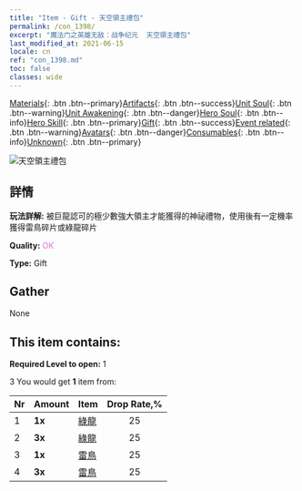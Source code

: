 ```yaml
---
title: "Item - Gift - 天空領主禮包"
permalink: /con_1398/
excerpt: "魔法门之英雄无敌：战争纪元  天空領主禮包"
last_modified_at: 2021-06-15
locale: cn
ref: "con_1398.md"
toc: false
classes: wide
---
```

 [Materials](/ItemsCN/){: .btn .btn--primary}[Artifacts](/ItemsCN/Artifacts/){: .btn .btn--success}[Unit Soul](/ItemsCN/UnitSoul/){: .btn .btn--warning}[Unit Awakening](/ItemsCN/UnitAwakening/){: .btn .btn--danger}[Hero Soul](/ItemsCN/HeroSoul/){: .btn .btn--info}[Hero Skill](/ItemsCN/HeroSkill/){: .btn .btn--primary}[Gift](/ItemsCN/Gift/){: .btn .btn--success}[Event related](/ItemsCN/Events/){: .btn .btn--warning}[Avatars](/ItemsCN/Avatars/){: .btn .btn--danger}[Consumables](/ItemsCN/Consumables/){: .btn .btn--info}[Unknown](/ItemsCN/Unknown/){: .btn .btn--primary}

 ![天空領主禮包](/images/t/i_907012.png)

## 詳情
 **玩法詳解:** 被巨龍認可的極少數強大領主才能獲得的神祕禮物，使用後有一定機率獲得雷鳥碎片或綠龍碎片

 **Quality:** <span style="color: #DA70D6">OK</span>

 **Type:** Gift

## Gather

  None

## This item contains:

 **Required Level to open:** 1

 3 You would get **1** item  from:

  | Nr | Amount |     Item    | Drop Rate,% |
  |:---|:-------|:------------|:---------:|
  | 1 |  **1x** | [綠龍](/cn/Items/unt_205/) | 25 | 
  | 2 |  **3x** | [綠龍](/cn/Items/unt_205/) | 25 | 
  | 3 |  **1x** | [雷鳥](/cn/Items/unt_221/) | 25 | 
  | 4 |  **3x** | [雷鳥](/cn/Items/unt_221/) | 25 | 
